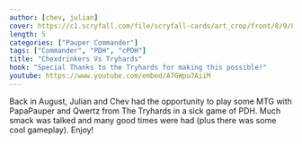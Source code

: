 ```yaml
---
author: [chev, julian]
cover: https://c1.scryfall.com/file/scryfall-cards/art_crop/front/8/9/89903d5e-241f-477e-a336-2abe0232c04a.jpg?1608909997
length: 5
categories: ["Pauper Commander"]
tags: ["Commander", "PDH", "cPDH"]
title: "Chexdrinkers Vs Tryhards"
hook: "Special Thanks to the Tryhards for making this possible!"
youtube: https://www.youtube.com/embed/A7GWpu7AiiM
---
```


Back in August, Julian and Chev had the opportunity to play some MTG with PapaPauper and Qwertz from The Tryhards in a sick game of PDH. Much smack was talked and many good times were had (plus there was some cool gameplay). Enjoy!
